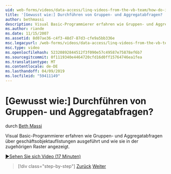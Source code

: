 ```yaml
---
uid: web-forms/videos/data-access/linq-videos-from-the-vb-team/how-do-i-perform-group-and-aggregate-queries
title: '[Gewusst wie:] Durchführen von Gruppen- und Aggregatabfragen? | Microsoft-Dokumentation'
author: bethmassi
description: Visual Basic-Programmierer erfahren wie Gruppen- und Aggregatabfragen über geschäftsobjektauflistungen ausgeführt und wie sie in der zugehörigen Raster angezeigt.
ms.author: riande
ms.date: 11/15/2007
ms.assetid: 8d07ae36-c4f3-48d7-87d3-cfe9a5bb336e
msc.legacyurl: /web-forms/videos/data-access/linq-videos-from-the-vb-team/how-do-i-perform-group-and-aggregate-queries
msc.type: video
ms.openlocfilehash: 52320892844512f3f090e57c49587e75878ef6b7
ms.sourcegitcommit: 0f1119340e4464720cfd16d0ff15764746ea1fea
ms.translationtype: MT
ms.contentlocale: de-DE
ms.lasthandoff: 04/09/2019
ms.locfileid: "59411149"
---
```

# <a name="how-do-i-perform-group-and-aggregate-queries"></a>[Gewusst wie:] Durchführen von Gruppen- und Aggregatabfragen?

durch [Beth Massi](https://github.com/bethmassi)

Visual Basic-Programmierer erfahren wie Gruppen- und Aggregatabfragen über geschäftsobjektauflistungen ausgeführt und wie sie in der zugehörigen Raster angezeigt.

[&#9654;Sehen Sie sich Video (17 Minuten)](https://channel9.msdn.com/Blogs/ASP-NET-Site-Videos/how-do-i-perform-group-and-aggregate-queries)

> [!div class="step-by-step"]
> [Zurück](how-do-i-get-started-with-linq.md)
> [Weiter](how-do-i-upgrade-visual-basic-projects-to-enable-linq.md)
